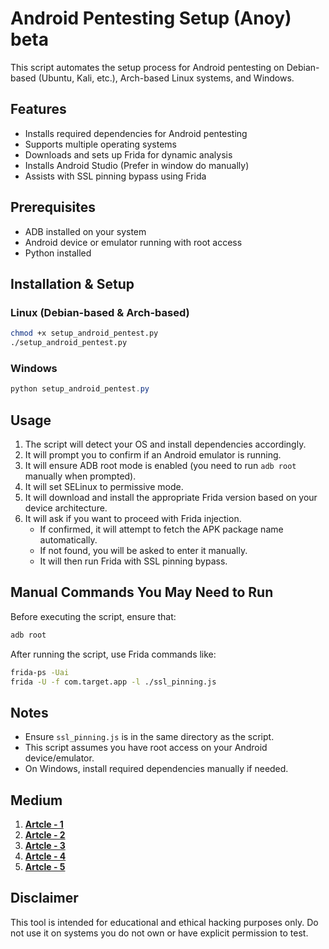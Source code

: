 # Android Pentesting Setup (Anoy) beta

This script automates the setup process for Android pentesting on Debian-based (Ubuntu, Kali, etc.), Arch-based Linux systems, and Windows.

## Features
- Installs required dependencies for Android pentesting
- Supports multiple operating systems
- Downloads and sets up Frida for dynamic analysis
- Installs Android Studio (Prefer in window do manually)
- Assists with SSL pinning bypass using Frida

## Prerequisites
- ADB installed on your system
- Android device or emulator running with root access
- Python installed

## Installation & Setup
### Linux (Debian-based & Arch-based)
```bash
chmod +x setup_android_pentest.py
./setup_android_pentest.py
```

### Windows
```powershell
python setup_android_pentest.py
```

## Usage
1. The script will detect your OS and install dependencies accordingly.
2. It will prompt you to confirm if an Android emulator is running.
3. It will ensure ADB root mode is enabled (you need to run `adb root` manually when prompted).
4. It will set SELinux to permissive mode.
5. It will download and install the appropriate Frida version based on your device architecture.
6. It will ask if you want to proceed with Frida injection.
   - If confirmed, it will attempt to fetch the APK package name automatically.
   - If not found, you will be asked to enter it manually.
   - It will then run Frida with SSL pinning bypass.

## Manual Commands You May Need to Run
Before executing the script, ensure that:
```bash
adb root
```
After running the script, use Frida commands like:
```bash
frida-ps -Uai
frida -U -f com.target.app -l ./ssl_pinning.js
```

## Notes
- Ensure `ssl_pinning.js` is in the same directory as the script.
- This script assumes you have root access on your Android device/emulator.
- On Windows, install required dependencies manually if needed.

## Medium 

 1.  **[Artcle - 1](https://medoum.com)**
 2.  **[Artcle - 2](https://medoum.com)**
 3.  **[Artcle - 3](https://medoum.com)**
 4.  **[Artcle - 4](https://medoum.com)**
 5.  **[Artcle - 5](https://medoum.com)**

## Disclaimer
This tool is intended for educational and ethical hacking purposes only. Do not use it on systems you do not own or have explicit permission to test.

